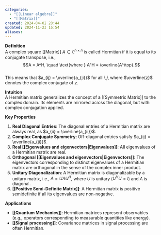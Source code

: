 ```yaml
---
categories:
  - "[[Linear algebra]]"
  - "[[Matrix]]"
created: 2024-04-02 20:44
updated: 2024-11-23 16:54
aliases: 
---
```

**Definition**  
A complex square [[Matrix]] $A \in \mathbb{C}^{n \times n}$ is called Hermitian if it is equal to its conjugate transpose, i.e.,  
$$A = A^H, \quad \text{where } A^H = \overline{A^\top}.$$  
This means that $a_{ij} = \overline{a_{ji}}$ for all $i, j$, where $\overline{z}$ denotes the complex conjugate of $z$.

**Intuition**  
A Hermitian matrix generalizes the concept of a [[Symmetric Matrix]] to the complex domain. Its elements are mirrored across the diagonal, but with complex conjugation applied.

**Key Properties**  
1. **Real Diagonal Entries**: The diagonal entries of a Hermitian matrix are always real, as $a_{ii} = \overline{a_{ii}}$.  
2. **Complex Conjugate Symmetry**: Off-diagonal entries satisfy $a_{ij} = \overline{a_{ji}}$.  
3. **Real [[Eigenvalues and eigenvectors|Eigenvalues]]**: All eigenvalues of a Hermitian matrix are real.  
4. **Orthogonal [[Eigenvalues and eigenvectors|Eigenvectors]]**: The eigenvectors corresponding to distinct eigenvalues of a Hermitian matrix are orthogonal in the sense of the complex inner product.  
5. **Unitary Diagonalization**: A Hermitian matrix is diagonalizable by a unitary matrix, i.e., $A = U \Lambda U^H$, where $U$ is unitary ($U^H U = I$) and $\Lambda$ is diagonal.  
6. **[[Positive Semi-Definite Matrix]]**: A Hermitian matrix is positive semidefinite if all its eigenvalues are non-negative.

**Applications**  
- **[[Quantum Mechanics]]**: Hermitian matrices represent observables (e.g., operators corresponding to measurable quantities like energy).  
- **[[Signal processing]]**: Covariance matrices in signal processing are often Hermitian.  